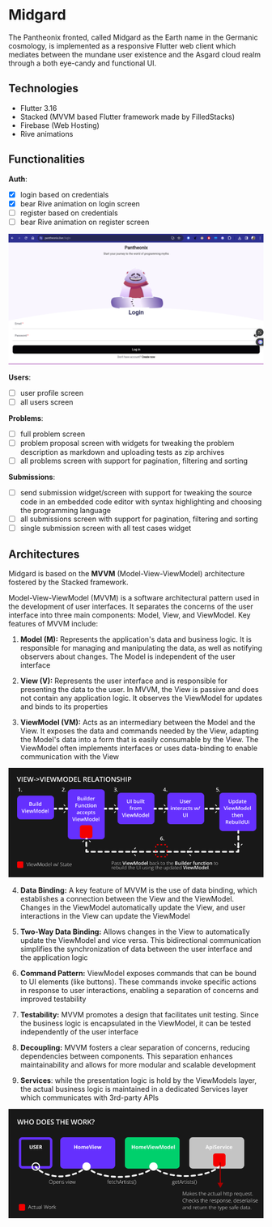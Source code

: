 # Midgard

The Pantheonix fronted, called Midgard as the Earth name in the Germanic cosmology, is implemented as a responsive Flutter web client which mediates between the mundane user existence and the Asgard cloud realm through a both eye-candy and functional UI.

## Technologies

- Flutter 3.16
- Stacked (MVVM based Flutter framework made by FilledStacks)
- Firebase (Web Hosting)
- Rive animations

## Functionalities

**Auth**:

- [x] login based on credentials
- [x] bear Rive animation on login screen
- [ ] register based on credentials
- [ ] bear Rive animation on register screen

![Login Screen](assets/LoginScreen.png)

**Users**:

- [ ] user profile screen
- [ ] all users screen

**Problems**:

- [ ] full problem screen
- [ ] problem proposal screen with widgets for tweaking the problem description as markdown and uploading tests as zip archives
- [ ] all problems screen with support for pagination, filtering and sorting

**Submissions**:

- [ ] send submission widget/screen with support for tweaking the source code in an embedded code editor with syntax highlighting and choosing the programming language
- [ ] all submissions screen with support for pagination, filtering and sorting
- [ ] single submission screen with all test cases widget

## Architectures

Midgard is based on the **MVVM** (Model-View-ViewModel) architecture fostered by the Stacked framework.

Model-View-ViewModel (MVVM) is a software architectural pattern used in the development of user interfaces. It separates the concerns of the user interface into three main components: Model, View, and ViewModel. Key features of MVVM include:

1. **Model (M):** Represents the application's data and business logic. It is responsible for managing and manipulating the data, as well as notifying observers about changes. The Model is independent of the user interface

2. **View (V):** Represents the user interface and is responsible for presenting the data to the user. In MVVM, the View is passive and does not contain any application logic. It observes the ViewModel for updates and binds to its properties

3. **ViewModel (VM):** Acts as an intermediary between the Model and the View. It exposes the data and commands needed by the View, adapting the Model's data into a form that is easily consumable by the View. The ViewModel often implements interfaces or uses data-binding to enable communication with the View

![MVVM1](assets/MVVM1.png)

4. **Data Binding:** A key feature of MVVM is the use of data binding, which establishes a connection between the View and the ViewModel. Changes in the ViewModel automatically update the View, and user interactions in the View can update the ViewModel

5. **Two-Way Data Binding:** Allows changes in the View to automatically update the ViewModel and vice versa. This bidirectional communication simplifies the synchronization of data between the user interface and the application logic

6. **Command Pattern:** ViewModel exposes commands that can be bound to UI elements (like buttons). These commands invoke specific actions in response to user interactions, enabling a separation of concerns and improved testability

7. **Testability:** MVVM promotes a design that facilitates unit testing. Since the business logic is encapsulated in the ViewModel, it can be tested independently of the user interface

8. **Decoupling:** MVVM fosters a clear separation of concerns, reducing dependencies between components. This separation enhances maintainability and allows for more modular and scalable development

9. **Services**: while the presentation logic is hold by the ViewModels layer, the actual business logic is maintained in a dedicated Services layer which communicates with 3rd-party APIs

![MVVM2](assets/MVVM2.png)
